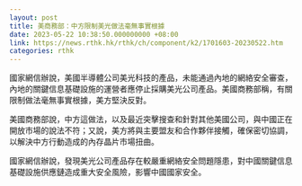 ```yaml
---
layout: post
title: 美商務部：中方限制美光做法毫無事實根據
date: 2023-05-22 10:38:50.000000000 +08:00
link: https://news.rthk.hk/rthk/ch/component/k2/1701603-20230522.htm
categories: rthk
---
```


國家網信辦說，美國半導體公司美光科技的產品，未能通過內地的網絡安全審查，內地的關鍵信息基礎設施的運營者應停止採購美光公司產品。美國商務部稱，有關限制做法毫無事實根據，美方堅決反對。

美國商務部說，中方這做法，以及最近突擊搜查和針對其他美國公司，與中國正在開放市場的說法不符；又說，美方將與主要盟友和合作夥伴接觸，確保密切協調，以解決中方行動造成的內存晶片市場扭曲。

國家網信辦說，發現美光公司產品存在較嚴重網絡安全問題隱患，對中國關鍵信息基礎設施供應鏈造成重大安全風險，影響中國國家安全。
